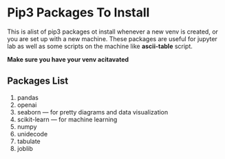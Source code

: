 # Pip3 Packages To Install

This is  alist of pip3 packages ot install whenever a new venv is created, or you are set up with a new machine. These packages are useful for jupyter lab as well as some scripts on the machine like **ascii-table** script.

**Make sure you have your venv acitavated**

## Packages List

1. pandas
2. openai
3. seaborn — for pretty diagrams and data visualization
4. scikit-learn — for machine learning
5. numpy
6. unidecode
7. tabulate
8. joblib

